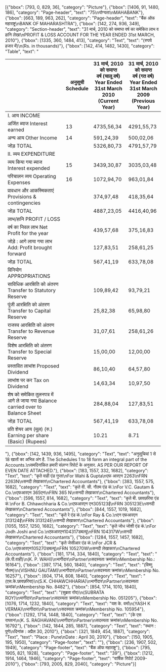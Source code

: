 [{"bbox": [793, 0, 829, 36], "category": "Picture"}, {"bbox": [1406, 91, 1480, 186], "category": "Page-header", "text": "75\nयोग्यता\nMAHABANK"}, {"bbox": [663, 189, 963, 262], "category": "Page-header", "text": "बैंक ऑफ महाराष्ट्र\nBANK OF MAHARASHTRA"}, {"bbox": [142, 274, 936, 349], "category": "Section-header", "text": "31 मार्च, 2010 को समाप्त वर्ष का समेकित लाभ व हानि लेखा\nPROFIT & LOSS ACCOUNT FOR THE YEAR ENDED 31st MARCH, 2010"}, {"bbox": [1335, 360, 1484, 413], "category": "Text", "text": "(रुपये हजार में)\n(Rs. in thousands)"}, {"bbox": [142, 414, 1482, 1430], "category": "Table", "text": "<table><thead><tr><th></th><th>अनुसूची<br/>Schedule</th><th>31 मार्च, 2010 को समाप्त<br/>वर्ष (चालू वर्ष)<br/>Year Ended<br/>31st March 2010<br/>(Current Year)</th><th>31 मार्च, 2010 को समाप्त<br/>वर्ष (गत वर्ष)<br/>Year Ended<br/>31st March 2009<br/>(Previous Year)</th></tr></thead><tbody><tr><td>I. आय INCOME</td><td></td><td></td><td></td></tr><tr><td>अर्जित ब्याज Interest earned</td><td>13</td><td>4735,56,34</td><td>4291,55,73</td></tr><tr><td>अन्य आय Other Income</td><td>14</td><td>591,24,39</td><td>500,02,06</td></tr><tr><td>जोड़ TOTAL</td><td></td><td>5326,80,73</td><td>4791,57,79</td></tr><tr><td>II. व्यय EXPENDITURE</td><td></td><td></td><td></td></tr><tr><td>व्यय किया गया ब्याज Interest expended</td><td>15</td><td>3439,30,87</td><td>3035,03,48</td></tr><tr><td>परिचालन व्यय Operating Expenses</td><td>16</td><td>1072,94,70</td><td>963,01,84</td></tr><tr><td>प्रावधान और आकस्मिकताएं Provisions & contingencies</td><td></td><td>374,97,48</td><td>418,35,64</td></tr><tr><td>जोड़ TOTAL</td><td></td><td>4887,23,05</td><td>4416,40,96</td></tr><tr><td>लाभ/हानि PROFIT / LOSS</td><td></td><td></td><td></td></tr><tr><td>वर्ष का निवल लाभ Net Profit for the year</td><td></td><td>439,57,68</td><td>375,16,83</td></tr><tr><td>जोड़े : आगे लाया गया लाभ Add: Profit brought forward</td><td></td><td>127,83,51</td><td>258,61,25</td></tr><tr><td>जोड़ TOTAL</td><td></td><td>567,41,19</td><td>633,78,08</td></tr><tr><td>विनियोग APPROPRIATIONS</td><td></td><td></td><td></td></tr><tr><td>साविधिक आरक्षिति को अंतरण Transfer to Statutory Reserve</td><td></td><td>109,89,42</td><td>93,79,21</td></tr><tr><td>पूंजी आरक्षिति को अंतरण Transfer to Capital Reserve</td><td></td><td>25,82,38</td><td>65,98,80</td></tr><tr><td>राजस्व आरक्षिति को अंतरण Transfer to Revenue Reserve</td><td></td><td>31,07,61</td><td>258,61,26</td></tr><tr><td>विशेष आरक्षिति को अंतरण Transfer to Special Reserve</td><td></td><td>15,00,00</td><td>12,00,00</td></tr><tr><td>प्रस्तावित लाभांश Proposed Dividend</td><td></td><td>86,10,40</td><td>64,57,80</td></tr><tr><td>लाभांश पर कर Tax on Dividend</td><td></td><td>14,63,34</td><td>10,97,50</td></tr><tr><td>शेष को समेकित तुलनपत्र में आगे ले जाया गया Balance carried over to Balance Sheet</td><td></td><td>284,88,04</td><td>127,83,51</td></tr><tr><td>जोड़ TOTAL</td><td></td><td>567,41,19</td><td>633,78,08</td></tr><tr><td>प्रति शेयर आय (मूल) (रु.) Earning per share (Basic) (Rupees)</td><td></td><td>10.21</td><td>8.71</td></tr></tbody></table>"}, {"bbox": [142, 1439, 936, 1495], "category": "Text", "text": "अनुसूचियां 1 से 18 खातों का अभिन्न अंग है. The Schedules 1 to 18 form an integral part of the Accounts.\nसमदिनांकित हमारी संलग्न रिपोर्ट के अनुसार. AS PER OUR REPORT OF EVEN DATE ATTACHED."}, {"bbox": [183, 1557, 332, 1682], "category": "Text", "text": "कृते वाही एंड गुप्ता\nFor Wahi & Gupta\nएफ आरएन 2263\nFRN 2263N\nसनदी लेखाकार\nChartered Accountants"}, {"bbox": [383, 1557, 575, 1682], "category": "Text", "text": "कृते वी. सी. गौतम एंड कं.\nFor V.C. Gautam & Co.\nएफआरएन 365एन\nFRN 365 N\nसनदी लेखाकार\nChartered Accountants"}, {"bbox": [596, 1557, 814, 1682], "category": "Text", "text": "कृते बी. छावछरिया एंड कं.\nFor B. Chhawchharia & Co.\nएफआरएन एन305123ई\nFRN 305123E\nसनदी लेखाकार\nChartered Accountants"}, {"bbox": [844, 1557, 1019, 1682], "category": "Text", "text": "कृते रे एंड कं.\nFor Ray & Co.\nएन एफआरएन 313124ई\nFRN 313124E\nसनदी लेखाकार\nChartered Accountants"}, {"bbox": [1055, 1557, 1250, 1682], "category": "Text", "text": "कृते जोध जोशी एंड कं.\nFor Jodh Joshi and Co.\nएफआरएन104317डबल्यू\nFRN 104317W\nसनदी लेखाकार\nChartered Accountants"}, {"bbox": [1284, 1557, 1457, 1682], "category": "Text", "text": "कृते जेसीआर एंड कं.\nFor JCR & Co.\nएफआरएन105270डबल्यू\nFRN 105270W\nसनदी लेखाकार\nChartered Accountants"}, {"bbox": [181, 1714, 334, 1840], "category": "Text", "text": "(के.पी.वाही)\n(K. P. WAHI)\nभागीदार\nPartner\nसदस्यता क्रमांक\nMembership No.: 16164"}, {"bbox": [397, 1714, 560, 1840], "category": "Text", "text": "(विष्णु गौतम)\n(VISHNU GAUTAM)\nभागीदार\nPartner\nसदस्यता क्रमांक\nMembership No. 16257"}, {"bbox": [604, 1714, 808, 1840], "category": "Text", "text": "(एस.के.छावछरिया)\n(S.K. CHHAWCHHARIA)\nभागीदार\nPartner\nसदस्यता क्रमांक\nMembership No. 8482"}, {"bbox": [854, 1714, 1010, 1840], "category": "Text", "text": "(सुब्रता रॉय)\n(SUBRATA ROY)\nभागीदार\nPartner\nसदस्यता क्रमांक\nMembership No. 051205"}, {"bbox": [1076, 1714, 1232, 1840], "category": "Text", "text": "यश के. वर्मा\n(YASH K VERMA)\nभागीदार\nPartner\nसदस्यता क्रमांक\nMembership No. 105954"}, {"bbox": [1292, 1714, 1448, 1840], "category": "Text", "text": "(के एस राघवन\n(K. S. RAGHAVAN)\nभागीदार\nPartner\nसदस्यता क्रमांक\nMembership No. 16792"}, {"bbox": [142, 1844, 285, 1887], "category": "Text", "text": "स्थान : पुणे\nदिनांक : अप्रैल 30, 2010"}, {"bbox": [321, 1849, 454, 1887], "category": "Text", "text": "Place : Pune\nDate : April 30, 2010"}, {"bbox": [150, 1905, 195, 1950], "category": "Page-footer", "text": ""}, {"bbox": [236, 1907, 502, 1949], "category": "Page-footer", "text": "बैंक ऑफ महाराष्ट्र"}, {"bbox": [795, 1905, 821, 1928], "category": "Page-footer", "text": "39"}, {"bbox": [1212, 1914, 1464, 1946], "category": "Page-footer", "text": "वार्षिक रिपोर्ट 2009-2010"}, {"bbox": [793, 2005, 829, 2040], "category": "Picture"}]